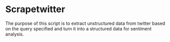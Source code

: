 # Scrapetwitter
The purpose of this script is to extract unstructured data from twitter based on the query specified and turn it into a structured data for sentiment analysis.
